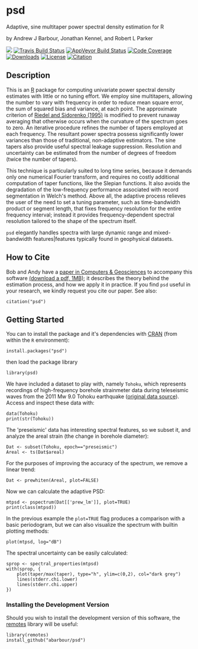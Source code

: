 # psd 

Adaptive, sine multitaper power spectral density estimation for R

by Andrew J Barbour, Jonathan Kennel, and Robert L Parker

[![](https://www.r-pkg.org/badges/version-last-release/psd?color=green)](https://cran.r-project.org/package=psd) [![Travis Build Status](https://travis-ci.org/abarbour/psd.svg?branch=master)](https://travis-ci.org/abarbour/psd) [![AppVeyor Build Status](https://ci.appveyor.com/api/projects/status/github/abarbour/psd?branch=master&svg=true)](https://ci.appveyor.com/project/abarbour/psd) [![Code Coverage](https://codecov.io/github/abarbour/psd/coverage.svg?branch=master)](https://codecov.io/github/abarbour/psd?branch=master)  [![Downloads](https://cranlogs.r-pkg.org/badges/psd)](https://www.r-pkg.org/pkg/psd) [![License](https://img.shields.io/badge/license-GPL-lightgrey.svg)](https://www.gnu.org/licenses/gpl-2.0.html) [![Citation](https://img.shields.io/badge/published-CAGEO-red.svg)](https://doi.org/10.1016/j.cageo.2013.09.015)

## Description

This is an [R](https://www.r-project.org)
package for computing univariate power spectral density
estimates with little or no tuning effort.
We employ sine multitapers, allowing the number to vary with frequency
in order to reduce mean square error, the sum of squared bias and
variance, at each point.  The approximate criterion of
[Riedel and Sidorenko (1995)](https://doi.org/10.1109/78.365298)
is modified to prevent runaway averaging that otherwise occurs when
the curvature of the spectrum goes to zero.  An iterative procedure
refines the number of tapers employed at each frequency.  The resultant
power spectra possess significantly lower variances 
than those of traditional, non-adaptive estimators.  The sine tapers also provide
useful spectral leakage suppression.  Resolution and uncertainty can
be estimated from the number of degrees of freedom (twice the number
of tapers).

This technique is particularly suited to long time series, because
it demands only one numerical Fourier transform, and requires no
costly additional computation of taper functions, like the Slepian
functions.  It also avoids the degradation of the low-frequency
performance associated with record segmentation 
in Welch's method.
Above all, the adaptive process relieves the user of the need to set
a tuning parameter, such as time-bandwidth product or segment length,
that fixes frequency resolution for the entire frequency interval; instead
it provides frequency-dependent spectral resolution tailored to the
shape of the spectrum itself.

`psd` elegantly handles
spectra with large dynamic range and mixed-bandwidth features|features
typically found in geophysical datasets.  

## How to Cite

Bob and Andy have a [paper in Computers & Geosciences][1]
to accompany this software [(download a pdf, 1MB)][pdf]; it describes the theory behind
the estimation process, and how we apply it in practice.
If you find `psd` useful in your research, we kindly request
you cite our paper. See also:

    citation("psd")

## Getting Started

You can to install the package and it's dependencies
with [CRAN](https://cran.r-project.org/package=psd)
(from within the `R` environment):

    install.packages("psd")

then load the package library

    library(psd)

We have included a dataset to play with, namely `Tohoku`, which represents
recordings of high-frequency borehole strainmeter data during
teleseismic waves from the 2011 Mw 9.0 Tohoku 
earthquake ([original data source](https://goo.gl/Gx7Ww)).
Access and inspect these data with:

    data(Tohoku)
    print(str(Tohoku))

The 'preseismic' data has interesting spectral features, so we
subset it, and analyze the areal strain (the change in borehole
diameter):

    Dat <- subset(Tohoku, epoch=="preseismic")
    Areal <- ts(Dat$areal)

For the purposes of improving the accuracy of the spectrum, we remove a linear trend:

    Dat <- prewhiten(Areal, plot=FALSE)

Now we can calculate the adaptive PSD:

    mtpsd <- pspectrum(Dat[['prew_lm']], plot=TRUE)
    print(class(mtpsd))

In the previous example the `plot=TRUE` flag produces a comparison with a basic periodogram, but
we can also visualize the spectrum with builtin plotting methods:

    plot(mtpsd, log="dB")

The spectral uncertainty can be easily calculated:

    sprop <- spectral_properties(mtpsd)
    with(sprop, {
        plot(taper/max(taper), type="h", ylim=c(0,2), col="dark grey") 
        lines(stderr.chi.lower)
        lines(stderr.chi.upper)
    })

### Installing the Development Version

Should you wish to install the development version
of this software, the [remotes][2] library
will be useful:

    library(remotes)
    install_github("abarbour/psd")

[1]: https://doi.org/10.1016/j.cageo.2013.09.015
[2]: https://cran.r-project.org/package=remotes
[pdf]: https://github.com/abarbour/psd/raw/master/paper/2014.barbour_parker.official.CAGEO3272.pdf
